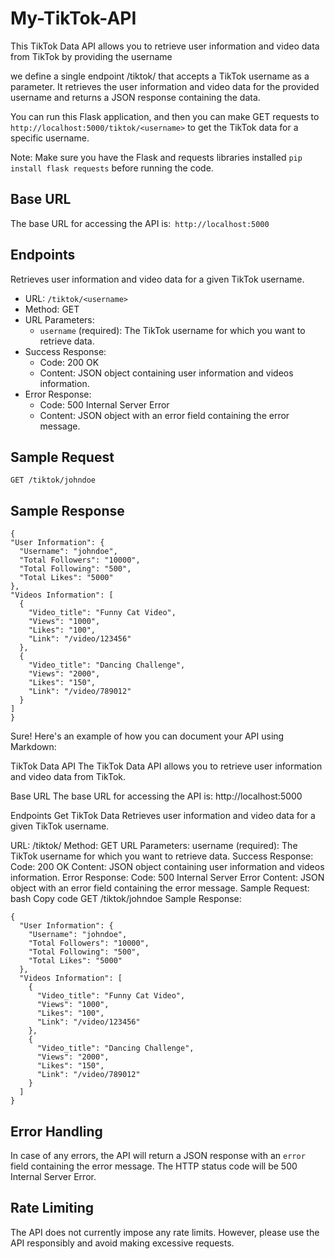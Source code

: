 # My-TikTok-API
This TikTok Data API allows you to retrieve user information and video data from TikTok by providing the username

we define a single endpoint /tiktok/<username> that accepts a TikTok username as a parameter. It retrieves the user information and video data for the provided username and returns a JSON response containing the data.

You can run this Flask application, and then you can make GET requests to ```http://localhost:5000/tiktok/<username>``` to get the TikTok data for a specific username.

Note: Make sure you have the Flask and requests libraries installed 
  ```pip install flask requests``` before running the code.
  
## Base URL
The base URL for accessing the API is:``` http://localhost:5000```
  
## Endpoints
Retrieves user information and video data for a given TikTok username.

* URL: ```/tiktok/<username>```
* Method: GET
* URL Parameters:
  * ```username``` (required): The TikTok username for which you want to retrieve data.
* Success Response:
  * Code: 200 OK
  * Content: JSON object containing user information and videos information.
* Error Response:
  * Code: 500 Internal Server Error
  * Content: JSON object with an error field containing the error message.
  
 ## Sample Request
  ```
  GET /tiktok/johndoe
```

  ## Sample Response
  ```
  {
  "User Information": {
    "Username": "johndoe",
    "Total Followers": "10000",
    "Total Following": "500",
    "Total Likes": "5000"
  },
  "Videos Information": [
    {
      "Video_title": "Funny Cat Video",
      "Views": "1000",
      "Likes": "100",
      "Link": "/video/123456"
    },
    {
      "Video_title": "Dancing Challenge",
      "Views": "2000",
      "Likes": "150",
      "Link": "/video/789012"
    }
  ]
}
```
  
  
Sure! Here's an example of how you can document your API using Markdown:

TikTok Data API
The TikTok Data API allows you to retrieve user information and video data from TikTok.

Base URL
The base URL for accessing the API is: http://localhost:5000

Endpoints
Get TikTok Data
Retrieves user information and video data for a given TikTok username.

URL: /tiktok/<username>
Method: GET
URL Parameters:
username (required): The TikTok username for which you want to retrieve data.
Success Response:
Code: 200 OK
Content: JSON object containing user information and videos information.
Error Response:
Code: 500 Internal Server Error
Content: JSON object with an error field containing the error message.
Sample Request:
bash
Copy code
GET /tiktok/johndoe
Sample Response:
```
{
  "User Information": {
    "Username": "johndoe",
    "Total Followers": "10000",
    "Total Following": "500",
    "Total Likes": "5000"
  },
  "Videos Information": [
    {
      "Video_title": "Funny Cat Video",
      "Views": "1000",
      "Likes": "100",
      "Link": "/video/123456"
    },
    {
      "Video_title": "Dancing Challenge",
      "Views": "2000",
      "Likes": "150",
      "Link": "/video/789012"
    }
  ]
}
```
  
## Error Handling
In case of any errors, the API will return a JSON response with an ```error``` field containing the error message. The HTTP status code will be 500 Internal Server Error.

## Rate Limiting
The API does not currently impose any rate limits. However, please use the API responsibly and avoid making excessive requests.
